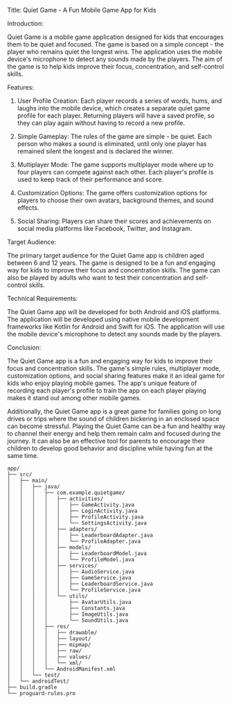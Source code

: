 Title: Quiet Game - A Fun Mobile Game App for Kids

Introduction:

Quiet Game is a mobile game application designed for kids that encourages them to be quiet and focused. The game is based on a simple concept - the player who remains quiet the longest wins. The application uses the mobile device's microphone to detect any sounds made by the players. The aim of the game is to help kids improve their focus, concentration, and self-control skills.

Features:

1. User Profile Creation: Each player records a series of words, hums, and laughs into the mobile device, which creates a separate quiet game profile for each player. Returning players will have a saved profile, so they can play again without having to record a new profile.

2. Simple Gameplay: The rules of the game are simple - be quiet. Each person who makes a sound is eliminated, until only one player has remained silent the longest and is declared the winner.

3. Multiplayer Mode: The game supports multiplayer mode where up to four players can compete against each other. Each player's profile is used to keep track of their performance and score.

4. Customization Options: The game offers customization options for players to choose their own avatars, background themes, and sound effects.

5. Social Sharing: Players can share their scores and achievements on social media platforms like Facebook, Twitter, and Instagram.

Target Audience:

The primary target audience for the Quiet Game app is children aged between 6 and 12 years. The game is designed to be a fun and engaging way for kids to improve their focus and concentration skills. The game can also be played by adults who want to test their concentration and self-control skills.

Technical Requirements:

The Quiet Game app will be developed for both Android and iOS platforms. The application will be developed using native mobile development frameworks like Kotlin for Android and Swift for iOS. The application will use the mobile device's microphone to detect any sounds made by the players.

Conclusion:

The Quiet Game app is a fun and engaging way for kids to improve their focus and concentration skills. The game's simple rules, multiplayer mode, customization options, and social sharing features make it an ideal game for kids who enjoy playing mobile games. The app's unique feature of recording each player's profile to train the app on each player playing makes it stand out among other mobile games.

Additionally, the Quiet Game app is a great game for families going on long drives or trips where the sound of children bickering in an enclosed space can become stressful. Playing the Quiet Game can be a fun and healthy way to channel their energy and help them remain calm and focused during the journey. It can also be an effective tool for parents to encourage their children to develop good behavior and discipline while having fun at the same time.

```
app/
├── src/
│   ├── main/
│   │   ├── java/
│   │   │   ├── com.example.quietgame/
│   │   │   │   ├── activities/
│   │   │   │   │   ├── GameActivity.java
│   │   │   │   │   ├── LoginActivity.java
│   │   │   │   │   ├── ProfileActivity.java
│   │   │   │   │   └── SettingsActivity.java
│   │   │   │   ├── adapters/
│   │   │   │   │   ├── LeaderboardAdapter.java
│   │   │   │   │   └── ProfileAdapter.java
│   │   │   │   ├── models/
│   │   │   │   │   ├── LeaderboardModel.java
│   │   │   │   │   └── ProfileModel.java
│   │   │   │   ├── services/
│   │   │   │   │   ├── AudioService.java
│   │   │   │   │   ├── GameService.java
│   │   │   │   │   ├── LeaderboardService.java
│   │   │   │   │   └── ProfileService.java
│   │   │   │   └── utils/
│   │   │   │       ├── AvatarUtils.java
│   │   │   │       ├── Constants.java
│   │   │   │       ├── ImageUtils.java
│   │   │   │       └── SoundUtils.java
│   │   │   ├── res/
│   │   │   │   ├── drawable/
│   │   │   │   ├── layout/
│   │   │   │   ├── mipmap/
│   │   │   │   ├── raw/
│   │   │   │   ├── values/
│   │   │   │   └── xml/
│   │   │   └── AndroidManifest.xml
│   │   └── test/
│   └── androidTest/
├── build.gradle
└── proguard-rules.pro
```
